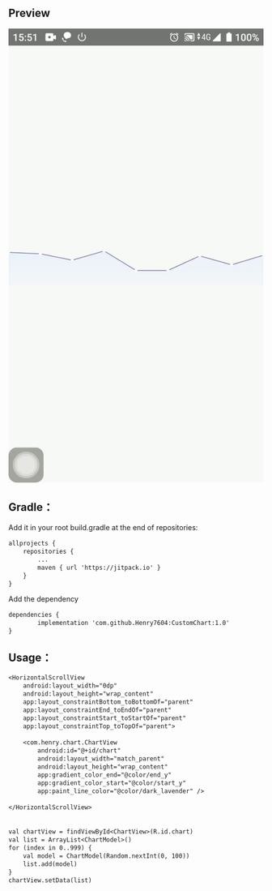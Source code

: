 ## Preview
![sample](https://github.com/Henry7604/CustomChart/blob/master/sample.gif?raw=true)

## Gradle：

Add it in your root build.gradle at the end of repositories:

	allprojects {
		repositories {
			...
			maven { url 'https://jitpack.io' }
		}
	}


 Add the dependency

	dependencies {
	        implementation 'com.github.Henry7604:CustomChart:1.0'
	}
  
  ## Usage：
  
    <HorizontalScrollView
        android:layout_width="0dp"
        android:layout_height="wrap_content"
        app:layout_constraintBottom_toBottomOf="parent"
        app:layout_constraintEnd_toEndOf="parent"
        app:layout_constraintStart_toStartOf="parent"
        app:layout_constraintTop_toTopOf="parent">
	
        <com.henry.chart.ChartView
            android:id="@+id/chart"
            android:layout_width="match_parent"
            android:layout_height="wrap_content"
            app:gradient_color_end="@color/end_y"
            app:gradient_color_start="@color/start_y"
            app:paint_line_color="@color/dark_lavender" />

    </HorizontalScrollView>
    
    
    val chartView = findViewById<ChartView>(R.id.chart)
    val list = ArrayList<ChartModel>()
    for (index in 0..999) {
        val model = ChartModel(Random.nextInt(0, 100))
        list.add(model)
    }
    chartView.setData(list)
